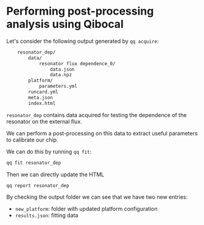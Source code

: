 # Performing post-processing analysis using Qibocal

Let's consider the following output generated by `qq acquire`:

```sh
    resonator_dep/
        data/
            resonator flux dependence_0/
                data.json
                data.npz
        platform/
            parameters.yml
        runcard.yml
        meta.json
        index.html
```
`resonator_dep` contains data acquired for testing the dependence of the resonator on the external flux.

We can perform a post-processing on this data to extract
useful parameters to calibrate our chip.

We can do this by running `qq fit`:

```sh
qq fit resonator_dep
```

Then we can directly update the HTML

```sh
qq report resonator_dep
```

By checking the output folder we can see that we have two new entries:

- `new_platform`: folder with updated platform configuration
- `results.json`: fitting data
